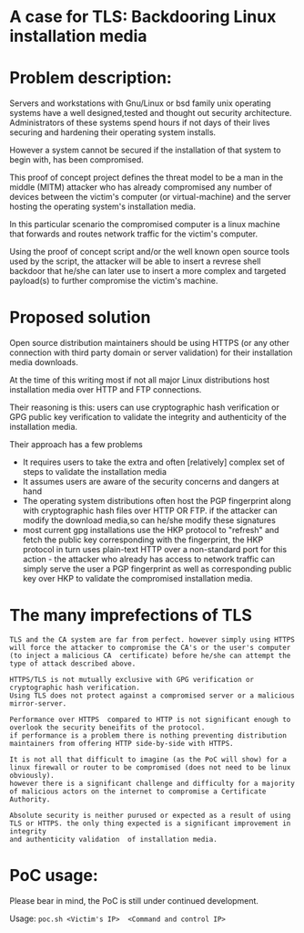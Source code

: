 # A case for TLS: Backdooring Linux installation media

# Problem description:
  
   Servers and workstations with Gnu/Linux or bsd family unix operating systems have a well designed,tested and thought out security architecture.
   Administrators of these systems spend hours if not days of their lives securing and hardening their operating system installs.

   However a system cannot be secured if the installation of that system to begin with, has been compromised.
  
   This proof of concept project defines the threat model to be a man in the middle (MITM) attacker who has already compromised
   any number of devices between the victim's computer (or virtual-machine) and the server hosting the operating system's installation media.
   
   In this particular scenario the compromised computer is a linux machine that forwards and routes network traffic for the victim's computer.
 
   Using the proof of concept script and/or the well known open source tools used by the script, the attacker will be able to insert a revrese shell
   backdoor that he/she can later use to insert a more complex and targeted payload(s) to further compromise the victim's machine.

# Proposed solution

   Open source distribution maintainers should be using HTTPS (or any other connection with third party domain or server validation) for their installation media downloads.

   At the time of this writing most if not all major Linux distributions host installation media over HTTP and FTP connections.
  
   Their reasoning is this: 
   users can use cryptographic hash verification or GPG public key verification to validate the integrity and authenticity of the installation 
   media.

   Their approach has a few problems
   + It requires users to take the extra and often [relatively] complex set of steps to validate the installation media
   + It assumes users are aware of the security concerns and dangers at hand
   + The operating system distributions often host the PGP fingerprint along with cryptographic hash files over HTTP OR FTP.
       if the attacker can modify the download media,so can he/she modify these signatures
   + most current gpg installations use the HKP protocol to "refresh" and fetch the public key corresponding with the fingerprint,
       the HKP protocol in turn uses plain-text HTTP over a non-standard port for this action - the attacker who already has access
       to network traffic can simply serve the user a PGP fingerprint as well as corresponding public key over HKP to validate 
       the compromised installation media.

# The many imprefections of TLS

    TLS and the CA system are far from perfect. however simply using HTTPS will force the attacker to compromise the CA's or the user's computer 
    (to inject a malicious CA  certificate) before he/she can attempt the type of attack described above.

    HTTPS/TLS is not mutually exclusive with GPG verification or cryptographic hash verification.
    Using TLS does not protect against a compromised server or a malicious mirror-server.

    Performance over HTTPS  compared to HTTP is not significant enough to overlook the security beneifits of the protocol. 
    if performance is a problem there is nothing preventing distribution maintainers from offering HTTP side-by-side with HTTPS.

    It is not all that difficult to imagine (as the PoC will show) for a linux firewall or router to be compromised (does not need to be linux obviously).
    however there is a significant challenge and difficulty for a majority of malicious actors on the internet to compromise a Certificate Authority.

    Absolute security is neither purused or expected as a result of using TLS or HTTPS. the only thing expected is a significant improvement in integrity
    and authenticity validation  of installation media. 


# PoC usage:

Please bear in mind, the PoC is still under continued development.

Usage: `poc.sh <Victim's IP>  <Command and control IP>`



